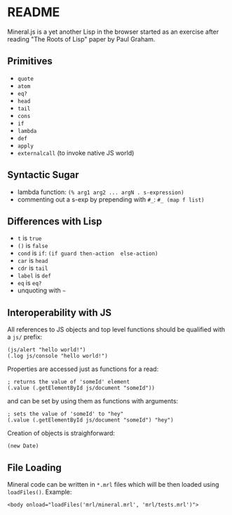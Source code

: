 # README

Mineral.js is a yet another Lisp in the browser started as an exercise after reading "The Roots of Lisp" paper by Paul Graham.

## Primitives

 - `quote`
 - `atom`
 - `eq?`
 - `head`
 - `tail`
 - `cons`
 - `if`
 - `lambda`
 - `def`
 - `apply`
 - `externalcall` (to invoke native JS world)

## Syntactic Sugar

 - lambda function: `(% arg1 arg2 ... argN . s-expression)`
 - commenting out a s-exp by prepending with `#_`: `#_ (map f list)`

## Differences with Lisp

 - `t` is `true`
 - `()` is `false`
 - `cond` is `if`: `(if guard then-action  else-action)`
 - `car` is `head`
 - `cdr` is `tail`
 - `label` is `def`
 - `eq` is `eq?`
 - unquoting with `~`

## Interoperability with JS

All references to JS objects and top level functions should be qualified with a `js/` prefix:

    (js/alert "hello world!")
    (.log js/console "hello world!")

Properties are accessed just as functions for a read:

    ; returns the value of 'someId' element
    (.value (.getElementById js/document "someId"))

and can be set by using them as functions with arguments:

    ; sets the value of 'someId' to "hey"
    (.value (.getElementById js/document "someId") "hey")

Creation of objects is straighforward:

    (new Date)

## File Loading

Mineral code can be written in `*.mrl` files which will be then loaded using `loadFiles()`.
Example:

    <body onload="loadFiles('mrl/mineral.mrl', 'mrl/tests.mrl')">
